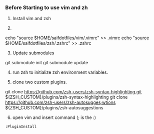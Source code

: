 ### Before Starting to use vim and zh

1. Install vim and zsh

2. 

echo "source $HOME/saifdotfiles/vim/.vimrc" >> .vimrc
echo "source $HOME/saifdotfiles/zsh/.zshrc" >> .zshrc

3. Update submodules

git submodule init
git submodule update

4. run zsh to initialize zsh environment variables.

5. clone two custom plugins.

git clone https://github.com/zsh-users/zsh-syntax-highlighting.git ${ZSH_CUSTOM}/plugins/zsh-syntax-highlighting
git clone https://github.com/zsh-users/zsh-autosugges;wtions ${ZSH_CUSTOM}/plugins/zsh-autosuggestions

6.   open vim and insert command (; is the :) 

	:PluginInstall

